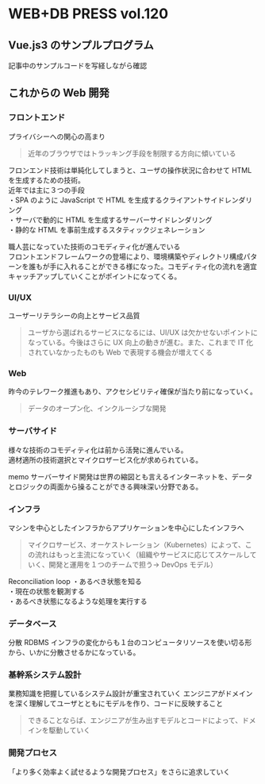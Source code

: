 # WEB+DB PRESS vol.120

## Vue.js3 のサンプルプログラム

記事中のサンプルコードを写経しながら確認

## これからの Web 開発

### フロントエンド

プライバシーへの関心の高まり

> 近年のブラウザではトラッキング手段を制限する方向に傾いている

フロンエンド技術は単純化してしまうと、ユーザの操作状況に合わせて HTML を生成するための技術。  
近年では主に３つの手段  
・SPA のように JavaScript で HTML を生成するクライアントサイドレンダリング  
・サーバで動的に HTML を生成するサーバーサイドレンダリング  
・静的な HTML を事前生成するスタティックジェネレーション

職人芸になっていた技術のコモディティ化が進んでいる  
フロントエンドフレームワークの登場により、環境構築やディレクトリ構成パターンを誰もが手に入れることができる様になった。コモディティ化の流れを適宜キャッチアップしていくことがポイントになってくる。

### UI/UX

ユーザーリテラシーの向上とサービス品質

> ユーザから選ばれるサービスになるには、UI/UX は欠かせないポイントになっている。今後はさらに UX 向上の動きが進む。また、これまで IT 化されていなかったものも Web で表現する機会が増えてくる

### Web

昨今のテレワーク推進もあり、アクセシビリティ確保が当たり前になっていく。

> データのオープン化、インクルーシブな開発

### サーバサイド

様々な技術のコモディティ化は前から活発に進んでいる。  
適材適所の技術選択とマイクロザービス化が求められている。

memo
サーバーサイド開発は世界の縮図とも言えるインターネットを、データとロジックの両面から操ることができる興味深い分野である。

### インフラ

マシンを中心としたインフラからアプリケーションを中心にしたインフラへ

> マイクロサービス、オーケストレーション（Kubernetes）によって、この流れはもっと主流になっていく（組織やサービスに応じてスケールしていく、開発と運用を１つのチームで担う-> DevOps モデル）

Reconciliation loop
・あるべき状態を知る  
・現在の状態を観測する  
・あるべき状態になるような処理を実行する

### データベース

分散 RDBMS
インフラの変化からも１台のコンピュータリソースを使い切る形から、いかに分散させるかになっている。

### 基幹系システム設計

業務知識を把握しているシステム設計が重宝されていく
エンジニアがドメインを深く理解してユーザとともにモデルを作り、コードに反映すること

> できることならば、エンジニアが生み出すモデルとコードによって、ドメインを駆動していく

### 開発プロセス

「より多く効率よく試せるような開発プロセス」をさらに追求していく

